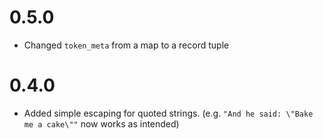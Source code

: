 # 0.5.0

* Changed `token_meta` from a map to a record tuple

# 0.4.0

* Added simple escaping for quoted strings. (e.g. `"And he said: \"Bake me a cake\""` now works as intended)
